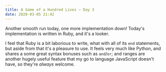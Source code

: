 ```yaml
---
title: A Game of a Hundred Lives — Day 3
date: 2020-03-05 21:42
---
```


Another smooth run today, one more implementation down! Today's implementation
is written in Ruby, and it's a looker.

I feel that Ruby is a bit laborious to write, what with all of its `end`
statements, but aside from that it's a pleasure to use. It feels very much like
Python, and shares a some great syntax bonuses such as `and`/`or`; and ranges
are another hugely useful feature that my go to language JavaScript doesn't
have, so they're _always_ welcome.
